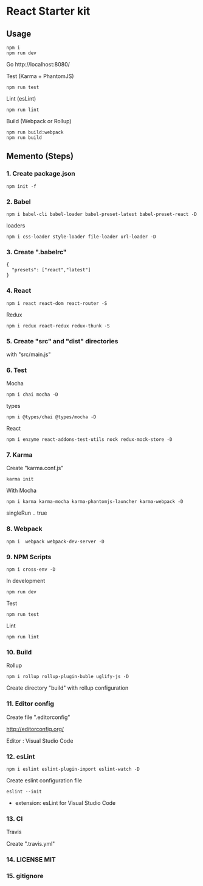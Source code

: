 # React Starter kit

## Usage

```
npm i
npm run dev
```
Go http://localhost:8080/

Test (Karma + PhantomJS)
```
npm run test
```

Lint (esLint)
```
npm run lint
```

Build (Webpack or Rollup)
```
npm run build:webpack
npm run build
```

## Memento (Steps)

### 1. Create package.json
```
npm init -f
```

### 2. Babel

```
npm i babel-cli babel-loader babel-preset-latest babel-preset-react -D
```

loaders
```
npm i css-loader style-loader file-loader url-loader -D
```
### 3. Create ".babelrc"
```
{
  "presets": ["react","latest"]
}
```

### 4. React

```
npm i react react-dom react-router -S
```
Redux

```
npm i redux react-redux redux-thunk -S
```

### 5. Create "src" and "dist" directories
with "src/main.js"

### 6. Test
Mocha
```
npm i chai mocha -D
```
types
```
npm i @types/chai @types/mocha -D
```

React
```
npm i enzyme react-addons-test-utils nock redux-mock-store -D
```

### 7. Karma
Create "karma.conf.js"
```
karma init
```
With Mocha
```
npm i karma karma-mocha karma-phantomjs-launcher karma-webpack -D
```

singleRun .. true

### 8. Webpack
```
npm i  webpack webpack-dev-server -D
```

### 9. NPM Scripts
```
npm i cross-env -D
```
In development
```
npm run dev
```
Test
```
npm run test
```
Lint
```
npm run lint
```

### 10. Build
Rollup
```
npm i rollup rollup-plugin-buble uglify-js -D
```
Create directory "build" with rollup configuration


### 11. Editor config

Create file ".editorconfig"

http://editorconfig.org/ 

Editor : Visual Studio Code

### 12. esLint
```
npm i eslint eslint-plugin-import eslint-watch -D
```
Create eslint configuration file
```
eslint --init
```

+ extension: esLint for Visual Studio Code

### 13. CI
Travis

Create ".travis.yml"

### 14. LICENSE MIT

### 15. gitignore
